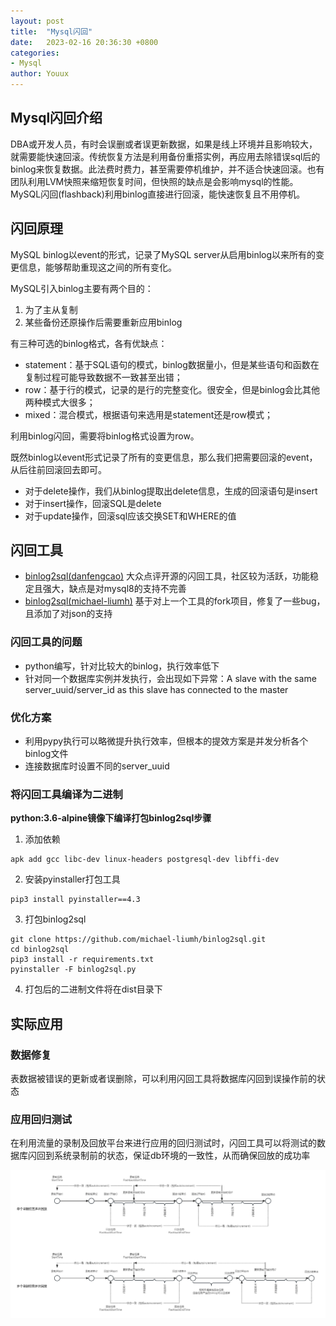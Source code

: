 ```yaml
---
layout: post
title:  "Mysql闪回"
date:   2023-02-16 20:36:30 +0800
categories:
- Mysql
author: Youux
---
```

## Mysql闪回介绍
DBA或开发人员，有时会误删或者误更新数据，如果是线上环境并且影响较大，就需要能快速回滚。传统恢复方法是利用备份重搭实例，再应用去除错误sql后的binlog来恢复数据。此法费时费力，甚至需要停机维护，并不适合快速回滚。也有团队利用LVM快照来缩短恢复时间，但快照的缺点是会影响mysql的性能。MySQL闪回(flashback)利用binlog直接进行回滚，能快速恢复且不用停机。

## 闪回原理
MySQL binlog以event的形式，记录了MySQL server从启用binlog以来所有的变更信息，能够帮助重现这之间的所有变化。

MySQL引入binlog主要有两个目的：
1. 为了主从复制
2. 某些备份还原操作后需要重新应用binlog

有三种可选的binlog格式，各有优缺点：
- statement：基于SQL语句的模式，binlog数据量小，但是某些语句和函数在复制过程可能导致数据不一致甚至出错；
- row：基于行的模式，记录的是行的完整变化。很安全，但是binlog会比其他两种模式大很多；
- mixed：混合模式，根据语句来选用是statement还是row模式；

利用binlog闪回，需要将binlog格式设置为row。

既然binlog以event形式记录了所有的变更信息，那么我们把需要回滚的event，从后往前回滚回去即可。
- 对于delete操作，我们从binlog提取出delete信息，生成的回滚语句是insert
- 对于insert操作，回滚SQL是delete
- 对于update操作，回滚sql应该交换SET和WHERE的值

## 闪回工具
- [binlog2sql(danfengcao)][1] 大众点评开源的闪回工具，社区较为活跃，功能稳定且强大，缺点是对mysql8的支持不完善
- [binlog2sql(michael-liumh)][2] 基于对上一个工具的fork项目，修复了一些bug，且添加了对json的支持
### 闪回工具的问题
- python编写，针对比较大的binlog，执行效率低下
- 针对同一个数据库实例并发执行，会出现如下异常：A slave with the same server_uuid/server_id as this slave has connected to the master
### 优化方案
- 利用pypy执行可以略微提升执行效率，但根本的提效方案是并发分析各个binlog文件
- 连接数据库时设置不同的server_uuid
### 将闪回工具编译为二进制
**python:3.6-alpine镜像下编译打包binlog2sql步骤**
1. 添加依赖
```shell
apk add gcc libc-dev linux-headers postgresql-dev libffi-dev
```
2. 安装pyinstaller打包工具
```shell
pip3 install pyinstaller==4.3
```
3. 打包binlog2sql
```shell
git clone https://github.com/michael-liumh/binlog2sql.git
cd binlog2sql
pip3 install -r requirements.txt
pyinstaller -F binlog2sql.py
```
4. 打包后的二进制文件将在dist目录下


## 实际应用
### 数据修复
表数据被错误的更新或者误删除，可以利用闪回工具将数据库闪回到误操作前的状态

### 应用回归测试
在利用流量的录制及回放平台来进行应用的回归测试时，闪回工具可以将测试的数据库闪回到系统录制前的状态，保证db环境的一致性，从而确保回放的成功率

![录制回放任务利用闪回保证db状态一致性](/img/blog/flashback-task.png)


[1]: https://github.com/danfengcao/binlog2sql
[2]: https://github.com/michael-liumh/binlog2sql
